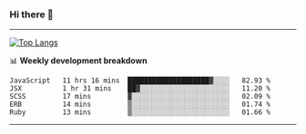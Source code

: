 ### Hi there 👋

-------
[![Top Langs](https://github-readme-stats.vercel.app/api/top-langs/?username=ashish-r)](https://github.com/anuraghazra/github-readme-stats)

📊 **Weekly development breakdown**
<!--START_SECTION:waka-->
```text
JavaScript   11 hrs 16 mins  ████████████████████▓░░░░   82.93 % 
JSX          1 hr 31 mins    ██▓░░░░░░░░░░░░░░░░░░░░░░   11.20 % 
SCSS         17 mins         ▓░░░░░░░░░░░░░░░░░░░░░░░░   02.09 % 
ERB          14 mins         ▒░░░░░░░░░░░░░░░░░░░░░░░░   01.74 % 
Ruby         13 mins         ▒░░░░░░░░░░░░░░░░░░░░░░░░   01.66 % 
```
<!--END_SECTION:waka-->
-------

<!--
**ashish-r/ashish-r** is a ✨ _special_ ✨ repository because its `README.md` (this file) appears on your GitHub profile.

Here are some ideas to get you started:

- 🔭 I’m currently working on ...
- 🌱 I’m currently learning ...
- 👯 I’m looking to collaborate on ...
- 🤔 I’m looking for help with ...
- 💬 Ask me about ...
- 📫 How to reach me: ...
- 😄 Pronouns: ...
- ⚡ Fun fact: ...
-->

